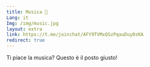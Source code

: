 ```yaml
---
title: Musica 🎼
Lang: it
Img: /img/music.jpg
layout: extra
link: https://t.me/joinchat/AFY9TVMxQSzPqauDuy0zKA
redirect: true
---
```

Ti piace la musica? Questo è il posto giusto!